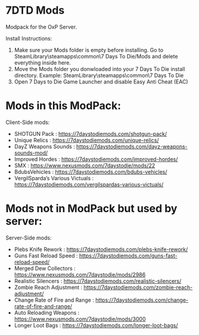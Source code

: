 # 7DTD Mods
 Modpack for the OxP Server.
 
 Install Instructions:
 1.	Make sure your Mods folder is empty before installing. Go to SteamLibrary\steamapps\common\7 Days To Die/Mods and delete everything inside here.
 2.	Move the Mods folder you donwloaded into your 7 Days To Die install directory. Example: SteamLibrary\steamapps\common\7 Days To Die
 3. Open 7 Days to Die Game Launcher and disable Easy Anti Cheat (EAC)

# Mods in this ModPack:
Client-Side mods:
* SHOTGUN Pack : https://7daystodiemods.com/shotgun-pack/
* Unique Relics : https://7daystodiemods.com/unique-relics/
* DayZ Weapons Sounds : https://7daystodiemods.com/dayz-weapons-sounds-mod/
* Improved Hordes : https://7daystodiemods.com/improved-hordes/
* SMX : https://www.nexusmods.com/7daystodie/mods/22
* BdubsVehicles : https://7daystodiemods.com/bdubs-vehicles/
* VergilSparda’s Various Victuals : https://7daystodiemods.com/vergilspardas-various-victuals/
# Mods not in ModPack but used by server:
Server-Side mods:
* Plebs Knife Rework : https://7daystodiemods.com/plebs-knife-rework/
* Guns Fast Reload Speed : https://7daystodiemods.com/guns-fast-reload-speed/
* Merged Dew Collectors : https://www.nexusmods.com/7daystodie/mods/2986
* Realistic Silencers : https://7daystodiemods.com/realistic-silencers/
* Zombie Reach Adjustment : https://7daystodiemods.com/zombie-reach-adjustment/
* Change Rate of Fire and Range : https://7daystodiemods.com/change-rate-of-fire-and-range/
* Auto Reloading Weapons : https://www.nexusmods.com/7daystodie/mods/3000
* Longer Loot Bags : https://7daystodiemods.com/longer-loot-bags/
